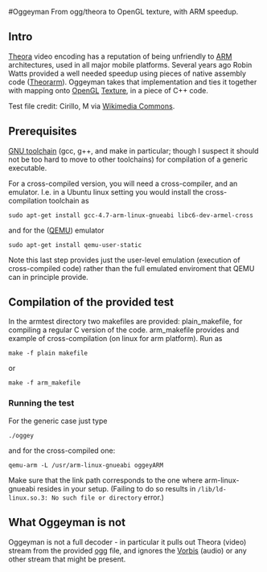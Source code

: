 #Oggeyman
From ogg/theora to OpenGL texture, with ARM speedup.

## Intro ##
 [Theora](http://www.theora.org/) video encoding has a reputation of being unfriendly to [ARM](https://en.wikipedia.org/wiki/ARM_architecture) architectures, used in all major mobile platforms. Several years ago Robin Watts provided a well needed speedup using pieces of native assembly code
 ([Theorarm](http://wss.co.uk/pinknoise/theorarm/)). Oggeyman takes that implementation and ties it together with mapping onto [OpenGL](https://en.wikipedia.org/wiki/OpenGL) [Texture](https://www.opengl.org/wiki/Texture), in a piece of C++ code.
 
Test file credit: Cirillo, M via [Wikimedia Commons](https://commons.wikimedia.org/wiki/File:A-new-surgical-ventricular-restoration-technique-to-reset-residual-myocardiums-fiber-orientation-1750-1164-3-6-S1.ogv).
 
## Prerequisites ##
[GNU toolchain](https://en.wikipedia.org/wiki/GNU_toolchain) (gcc, g++, and make in particular; though I suspect it should not be too hard to move to other toolchains) for compilation of a generic executable. 

For a cross-compiled version, you will need a cross-compiler, and an emulator. I.e. in a Ubuntu linux setting you would install the cross-compilation toolchain as
```
sudo apt-get install gcc-4.7-arm-linux-gnueabi libc6-dev-armel-cross
```
 and for the ([QEMU](http://wiki.qemu.org/Main_Page)) emulator
```
sudo apt-get install qemu-user-static
```
Note this last step provides  just the  user-level emulation (execution of cross-compiled code) rather than the full emulated enviroment that QEMU can in principle provide.

## Compilation of the provided test ##
In the armtest directory two makefiles are provided: plain_makefile, for compiling a regular C version of the code. arm_makefile provides and example of cross-compilation (on linux for arm platform). Run as
```
make -f plain makefile
```
or 
```
make -f arm_makefile
```
### Running the test ###
For the generic case just type 
```
./oggey
```
and for the cross-compiled one:
```
qemu-arm -L /usr/arm-linux-gnueabi oggeyARM
```
Make sure that the link path corresponds to the one where arm-linux-gnueabi resides in your setup. (Failing to do so results in `/lib/ld-linux.so.3: No such file or directory` error.)

## What Oggeyman is not ###

Oggeyman is not a full decoder - in particular it pulls out Theora (video) stream from the provided [ogg](https://en.wikipedia.org/wiki/Ogg) file, and ignores the [Vorbis](https://en.wikipedia.org/wiki/Vorbis) (audio) or any other stream that might be present.
